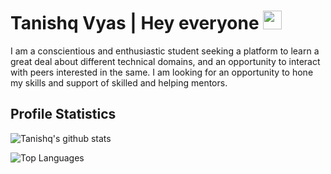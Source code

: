 # Tanishq Vyas | Hey everyone <img src="https://raw.githubusercontent.com/MartinHeinz/MartinHeinz/master/wave.gif" width="30px">
I am a conscientious and enthusiastic student seeking a platform to learn a great deal about different technical domains, and an opportunity to interact with peers interested in the same. I am looking for an opportunity to hone my skills and support of skilled and helping mentors.

## Profile Statistics


![Tanishq's github stats](https://github-readme-stats.vercel.app/api?username=tanishqvyas&show_icons=true&theme=gruvbox&count_private=true&layout=compact)

![Top Languages](https://github-readme-stats.vercel.app/api/top-langs/?username=tanishqvyas&show_icons=true&theme=gruvbox&count_private=true&layout=compact&langs_count=3)
